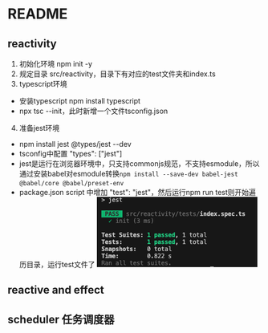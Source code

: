 # README
## reactivity
1. 初始化环境 npm init -y
2. 规定目录 src/reactivity，目录下有对应的test文件夹和index.ts
3. typescript环境
- 安装typescript npm install typescript
- npx tsc --init，此时新增一个文件tsconfig.json
4. 准备jest环境
- npm install jest @types/jest --dev
- tsconfig中配置 "types": ["jest"]
- jest是运行在浏览器环境中，只支持commonjs规范，不支持esmodule，所以通过安装babel对esmodule转换`npm install --save-dev babel-jest @babel/core @babel/preset-env`
- package.json script 中增加 "test": "jest"，然后运行npm run test则开始遍历目录，运行test文件了
![Alt text](image.png)

## reactive and effect

## scheduler 任务调度器



